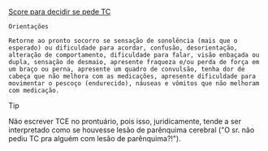 [Score para decidir se pede TC](https://www.mdcalc.com/calc/608/canadian-ct-head-injury-trauma-rule)

```
Orientações 

Retorne ao pronto socorro se sensação de sonolência (mais que o esperado) ou dificuldade para acordar, confusão, desorientação, alteração de comportamento, dificuldade para falar, visão enbaçada ou dupla, sensação de desmaio, apresente fraqueza e/ou perda de força em um braço ou perna, apresente um quadro de convulsão, tenha dor de cabeça que não melhora com as medicações, apresente dificuldade para movimentar o pescoço (endurecido), náuseas e vômitos que não melhoram com medicação.						
```

> [!tip]
> Não escrever TCE no prontuário, pois isso, juridicamente, tende a ser interpretado como se houvesse lesão de parênquima cerebral ("O sr. não pediu TC pra alguém com lesão de parênquima?!").

